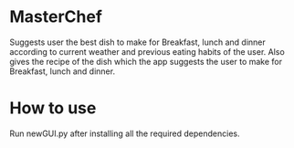 # MasterChef
Suggests user the best dish to make for Breakfast, lunch and dinner according to current weather and previous eating habits of the user. Also gives the recipe of the dish which the app suggests the user to make for Breakfast, lunch and dinner.
# How to use
Run newGUI.py after installing all the required dependencies.

